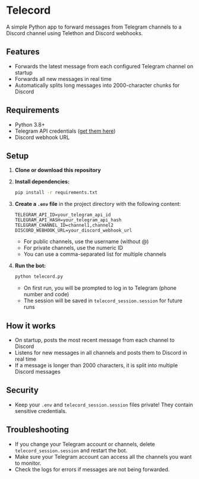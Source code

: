 # Telecord

A simple Python app to forward messages from Telegram channels to a Discord channel using Telethon and Discord webhooks.

## Features
- Forwards the latest message from each configured Telegram channel on startup
- Forwards all new messages in real time
- Automatically splits long messages into 2000-character chunks for Discord

## Requirements
- Python 3.8+
- Telegram API credentials ([get them here](https://my.telegram.org/apps))
- Discord webhook URL

## Setup
1. **Clone or download this repository**
2. **Install dependencies:**
   ```bash
   pip install -r requirements.txt
   ```
3. **Create a `.env` file** in the project directory with the following content:
   ```env
   TELEGRAM_API_ID=your_telegram_api_id
   TELEGRAM_API_HASH=your_telegram_api_hash
   TELEGRAM_CHANNEL_ID=channel1,channel2
   DISCORD_WEBHOOK_URL=your_discord_webhook_url
   ```
   - For public channels, use the username (without @)
   - For private channels, use the numeric ID
   - You can use a comma-separated list for multiple channels

4. **Run the bot:**
   ```bash
   python telecord.py
   ```
   - On first run, you will be prompted to log in to Telegram (phone number and code)
   - The session will be saved in `telecord_session.session` for future runs

## How it works
- On startup, posts the most recent message from each channel to Discord
- Listens for new messages in all channels and posts them to Discord in real time
- If a message is longer than 2000 characters, it is split into multiple Discord messages

## Security
- Keep your `.env` and `telecord_session.session` files private! They contain sensitive credentials.

## Troubleshooting
- If you change your Telegram account or channels, delete `telecord_session.session` and restart the bot.
- Make sure your Telegram account can access all the channels you want to monitor.
- Check the logs for errors if messages are not being forwarded.